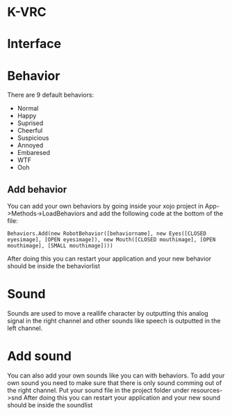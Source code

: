 # K-VRC
# Interface
# Behavior
There are 9 default behaviors:
- Normal
- Happy
- Suprised
- Cheerful
- Suspicious
- Annoyed
- Embaresed
- WTF
- Ooh
## Add behavior
You can add your own behaviors by going inside your xojo project in App->Methods->LoadBehaviors and add the following code at the bottom of the file:
```BASIC
Behaviors.Add(new RobotBehavior([behaviorname], new Eyes([CLOSED eyesimage], [OPEN eyesimage]), new Mouth([CLOSED mouthimage], [OPEN mouthimage], [SMALL mouthimage])))
```
After doing this you can restart your application and your new behavior should be inside the behaviorlist
# Sound
Sounds are used to move a reallife character by outputting this analog signal in the right channel and other sounds like speech is outputted in the left channel.
# Add sound
You can also add your own sounds like you can with behaviors.
To add your own sound you need to make sure that there is only sound comming out of the right channel.
Put your sound file in the project folder under resources->snd
After doing this you can restart your application and your new sound should be inside the soundlist 
